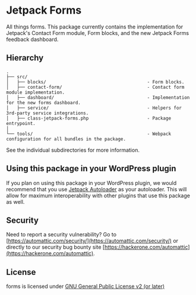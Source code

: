 # Jetpack Forms

All things forms. This package currently contains the implementation for Jetpack's Contact Form module, Form blocks, and the new Jetpack Forms feedback dashboard.

## Hierarchy

```
.
├── src/
│   ├── blocks/                                      - Form blocks.
│   ├── contact-form/                                - Contact form module implementation.
│   ├── dashboard/                                   - Implementation for the new forms dashboard.
│   ├── service/                                     - Helpers for 3rd-party service integrations.
│   ├── class-jetpack-forms.php                      - Package entrypoint.
│
└── tools/                                           - Webpack configuration for all bundles in the package.
```

See the individual subdirectories for more information.

## Using this package in your WordPress plugin

If you plan on using this package in your WordPress plugin, we would recommend that you use [Jetpack Autoloader](https://packagist.org/packages/automattic/jetpack-autoloader) as your autoloader. This will allow for maximum interoperability with other plugins that use this package as well.

## Security

Need to report a security vulnerability? Go to [https://automattic.com/security/](https://automattic.com/security/) or directly to our security bug bounty site [https://hackerone.com/automattic](https://hackerone.com/automattic).

## License

forms is licensed under [GNU General Public License v2 (or later)](./LICENSE.txt)
